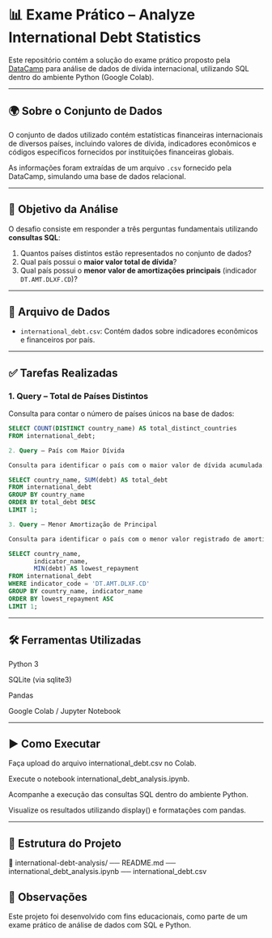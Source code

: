 # 📊 Exame Prático – Analyze International Debt Statistics

Este repositório contém a solução do exame prático proposto pela [DataCamp](https://www.datacamp.com/) para análise de dados de dívida internacional, utilizando SQL dentro do ambiente Python (Google Colab).

---

## 🌍 Sobre o Conjunto de Dados

O conjunto de dados utilizado contém estatísticas financeiras internacionais de diversos países, incluindo valores de dívida, indicadores econômicos e códigos específicos fornecidos por instituições financeiras globais.

As informações foram extraídas de um arquivo `.csv` fornecido pela DataCamp, simulando uma base de dados relacional.

---

## 🎯 Objetivo da Análise

O desafio consiste em responder a três perguntas fundamentais utilizando **consultas SQL**:

1. Quantos países distintos estão representados no conjunto de dados?
2. Qual país possui o **maior valor total de dívida**?
3. Qual país possui o **menor valor de amortizações principais** (indicador `DT.AMT.DLXF.CD`)?

---

## 📁 Arquivo de Dados

- `international_debt.csv`: Contém dados sobre indicadores econômicos e financeiros por país.

---

## ✅ Tarefas Realizadas

### 1. Query – Total de Países Distintos

Consulta para contar o número de países únicos na base de dados:

```sql
SELECT COUNT(DISTINCT country_name) AS total_distinct_countries
FROM international_debt;

2. Query – País com Maior Dívida

Consulta para identificar o país com o maior valor de dívida acumulada:

SELECT country_name, SUM(debt) AS total_debt
FROM international_debt
GROUP BY country_name
ORDER BY total_debt DESC
LIMIT 1;

3. Query – Menor Amortização de Principal

Consulta para identificar o país com o menor valor registrado de amortização do principal da dívida (indicador DT.AMT.DLXF.CD):

SELECT country_name,
	   indicator_name,
	   MIN(debt) AS lowest_repayment
FROM international_debt
WHERE indicator_code = 'DT.AMT.DLXF.CD'
GROUP BY country_name, indicator_name
ORDER BY lowest_repayment ASC
LIMIT 1;

```
--- 

## 🛠️ Ferramentas Utilizadas

Python 3

SQLite (via sqlite3)

Pandas

Google Colab / Jupyter Notebook

---

## ▶️ Como Executar

Faça upload do arquivo international_debt.csv no Colab.

Execute o notebook international_debt_analysis.ipynb.

Acompanhe a execução das consultas SQL dentro do ambiente Python.

Visualize os resultados utilizando display() e formatações com pandas.

---

## 📂 Estrutura do Projeto

📁 international-debt-analysis/
── README.md
── international_debt_analysis.ipynb
── international_debt.csv

## 📌 Observações

Este projeto foi desenvolvido com fins educacionais, como parte de um exame prático de análise de dados com SQL e Python.
